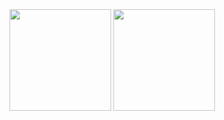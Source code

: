 <div>
  <img height="180cm" src="https://github-readme-stats.vercel.app/api?username=MaBastos34&show_icons=true&theme=highcontrast&include_all_commits=true&counts_private=true"/>
  <img height="180cm" src="https://github-readme-stats.vercel.app/api/top-langs/?username=MaBastos34&layout=compact&langs_count=16&theme=highcontrast"/>
</div>
